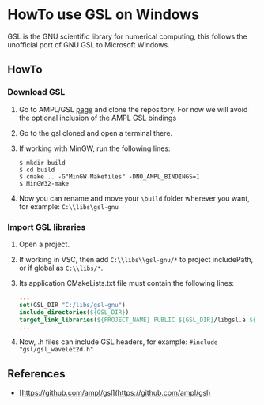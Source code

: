 # HowTo use GSL on Windows

GSL is the GNU scientific library for numerical computing, this follows the unofficial port of GNU GSL to Microsoft Windows.

## HowTo

### Download GSL 

1. Go to AMPL/GSL [page](https://github.com/ampl/gsl) and clone the repository. For now we will avoid the optional inclusion of the AMPL GSL bindings

2. Go to the gsl cloned and open a terminal there.
3. If working with MinGW, run the following lines:

    ```console
    $ mkdir build
    $ cd build
    $ cmake .. -G"MinGW Makefiles" -DNO_AMPL_BINDINGS=1
    $ MinGW32-make
    ```
4. Now you can rename and move your `\build` folder wherever you want, for example: `C:\\libs\gsl-gnu`

### Import GSL libraries

1. Open a project.
2. If working in VSC, then add `C:\\libs\\gsl-gnu/*` to project includePath, or if global as `C:\\libs/*`.
3. Its application CMakeLists.txt file must contain the following lines:

    ```cmake
    ...
    set(GSL_DIR "C:/libs/gsl-gnu")
    include_directories(${GSL_DIR})
    target_link_libraries(${PROJECT_NAME} PUBLIC ${GSL_DIR}/libgsl.a ${GSL_DIR}/libgslcblas.a)
    ...
    ```
4. Now, .h files can include GSL headers, for example: `#include "gsl/gsl_wavelet2d.h"`

## References

- [https://github.com/ampl/gsl](https://github.com/ampl/gsl)